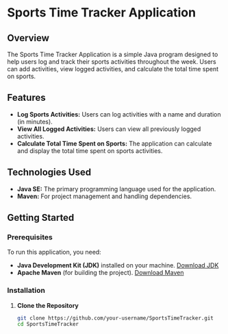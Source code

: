 # Sports Time Tracker Application

## Overview

The Sports Time Tracker Application is a simple Java program designed to help users log and track their sports activities throughout the week. Users can add activities, view logged activities, and calculate the total time spent on sports.

## Features

- **Log Sports Activities:** Users can log activities with a name and duration (in minutes).
- **View All Logged Activities:** Users can view all previously logged activities.
- **Calculate Total Time Spent on Sports:** The application can calculate and display the total time spent on sports activities.

## Technologies Used

- **Java SE:** The primary programming language used for the application.
- **Maven:** For project management and handling dependencies.

## Getting Started

### Prerequisites

To run this application, you need:

- **Java Development Kit (JDK)** installed on your machine. [Download JDK](https://www.oracle.com/java/technologies/javase-jdk11-downloads.html)
- **Apache Maven** (for building the project). [Download Maven](https://maven.apache.org/download.cgi)

### Installation

1. **Clone the Repository**
   ```bash
   git clone https://github.com/your-username/SportsTimeTracker.git
   cd SportsTimeTracker
